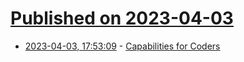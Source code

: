 # [Published on 2023-04-03](index.md)

* [2023-04-03, 17:53:09](https://lobste.rs/s/x7apaq/capabilities_for_coders) - [Capabilities for Coders](https://capabilitiesforcoders.com/)
